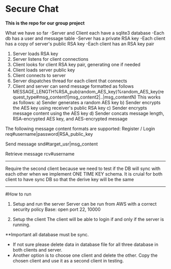 # Secure Chat

**This is the repo for our group project**


What we have so far
-Server and Client each have a sqlite3 database
-Each db has a user and message table 
-Server has a private RSA key
-Each client has a copy of server's public RSA key
-Each client has an RSA key pair 

1) Server loads RSA key
2) Server listens for client connections
3) Client looks for client RSA key pair, generating one if needed
4) Client loads server public key
5) Client connects to server
6) Server dispatches thread for each client that connects
7) Client and server can send message formatted as follows
MESSAGE_LENGTH%RSA_pub(random_AES_key)%random_AES_key(request_type#msg_content1|msg_content2|..|msg_contentN)
This works as follows:
    a) Sender generates a random AES key
    b) Sender encrypts the AES key using receiver's public RSA key
    c) Sender encrypts message content using the AES key
    d) Sender concats message length, RSA-encrypted AES key, and AES-encrypted message 

The following message content formats are supported:
Register / Login
req#username|password|RSA_public_key

Send message
snd#target_usr|msg_content

Retrieve message
rcv#username


------------------
Require the second client because we need to test if the DB will sync with each other when we implement ONE TIME KEY schema.
It is cruial for both client to have sync DB so that the derive key will be the same

-------------------------------------
#How to run

1. Setup and run the server
    Server can be run from AWS with a correct security policy
      Base: open port 22, 10000
      
2. Setup the client 
    The client will be able to login if and only if the server is running.
    


**Important all database must be sync.
- If not sure please delete data in database file for all three database in both clients and server.
- Another option is to choose one client and delete the other. Copy the chosen client and use it as a second client in testing.



